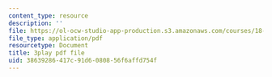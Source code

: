 ```yaml
---
content_type: resource
description: ''
file: https://ol-ocw-studio-app-production.s3.amazonaws.com/courses/18-02-multivariable-calculus-fall-2007/38639286417c91d6080856f6affd754f_44R5HgbrUmc.pdf
file_type: application/pdf
resourcetype: Document
title: 3play pdf file
uid: 38639286-417c-91d6-0808-56f6affd754f
---
```

